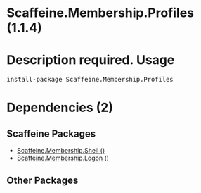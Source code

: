 ﻿Scaffeine.Membership.Profiles (1.1.4)
======
Description required.
Usage
======
<pre>install-package Scaffeine.Membership.Profiles</pre>
Dependencies (2)
=====

Scaffeine Packages
------
* [Scaffeine.Membership.Shell ()](https://github.com/wcpro/Scaffeine/tree/master/src/Scaffeine.Membership.Shell)
* [Scaffeine.Membership.Logon ()](https://github.com/wcpro/Scaffeine/tree/master/src/Scaffeine.Membership.Logon)

Other Packages
------
